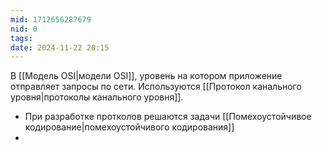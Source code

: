 ```yaml
---
mid: 1712656287679
nid: 0
tags: 
date: 2024-11-22 20:15
---
```

В [[Модель OSI|модели OSI]], уровень на котором приложение отправляет запросы по сети. Используются [[Протокол канального уровня|протоколы канального уровня]].
- При разработке протколов решаются задачи [[Помехоустойчивое кодирование|помехоустойчивого кодирования]]
- 
